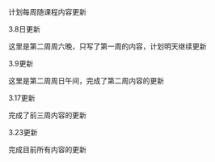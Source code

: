 计划每周随课程内容更新

3.8日更新

这里是第二周周六晚，只写了第一周的内容，计划明天继续更新

3.9更新

这里是第二周周日午间，完成了第二周内容的更新

3.17更新

完成了前三周内容的更新

3.23更新

完成目前所有内容的更新